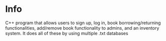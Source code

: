 # Info
C++ program that allows users to sign up, log in, book borrowing/returning functionalities, add/remove book functionality to admins, and an inventory system. It does all of these by using multiple .txt databases
